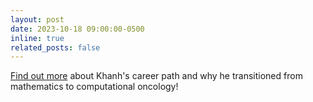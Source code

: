 ```yaml
---
layout: post
date: 2023-10-18 09:00:00-0500
inline: true
related_posts: false
---
```


<a href="https://cancerdynamics.columbia.edu/news/faces-iicd-khanh-dinh-associate-research-scientist">Find out more</a> about Khanh's career path and why he transitioned from mathematics to computational oncology!
